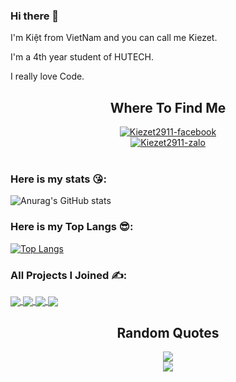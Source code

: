### Hi there 👋

<!--
**Kiezet2911/Kiezet2911** is a ✨ _special_ ✨ repository because its `README.md` (this file) appears on your GitHub profile.

Here are some ideas to get you started:

- 🔭 I’m currently working on ...
- 🌱 I’m currently learning ...
- 👯 I’m looking to collaborate on ...
- 🤔 I’m looking for help with ...
- 💬 Ask me about ...
- 📫 How to reach me: ...
- 😄 Pronouns: ...
- ⚡ Fun fact: ...
-->
<p>I'm Kiệt from VietNam and you can call me Kiezet.</p>
<p>I'm a 4th year student of HUTECH.</p>
<p>I really love Code.</p>

<h2 align="center">Where To Find Me</h2>
<div align="center">
  <a href="https://www.facebook.com/profile.php?id=100079499691861" target="blank">
    <img src="https://img.icons8.com/bubbles/100/000000/facebook-new.png" alt="Kiezet2911-facebook" />
  </a>
</div>
<div align="center">
  <a href="https://chat.zalo.me/?g=zkzkcx021" target="blank">
    <img src="https://img.icons8.com/cute-clipart/2x/zalo.png" alt="Kiezet2911-zalo" />
  </a>
</div>
<br />

### Here is my stats 😘:
![Anurag's GitHub stats](https://github-readme-stats.vercel.app/api?username=Kiezet2911&show_icons=true&theme=dracula)

### Here is my Top Langs 😎:
[![Top Langs](https://github-readme-stats.vercel.app/api/top-langs/?username=Kiezet2911&layout=compact)](https://github.com/anuraghazra/github-readme-stats)

### All Projects I Joined ✍️:

<a href="https://github.com/Kiezet2911/BookingAPI">
  <img align="center" src="https://github-readme-stats.vercel.app/api/pin/?username=Kiezet2911&repo=BookingAPI" />
</a>
<a href="https://github.com/Kiezet2911/Laravel-Heroku">
  <img align="center" src="https://github-readme-stats.vercel.app/api/pin/?username=Kiezet2911&repo=Laravel-Heroku" />
</a>

<a href="https://github.com/Kiezet2911/angular">
  <img align="center" src="https://github-readme-stats.vercel.app/api/pin/?username=Kiezet2911&repo=angular" />
</a>
<a href="https://github.com/Kiezet2911/HutechChat">
  <img align="center" src="https://github-readme-stats.vercel.app/api/pin/?username=TonyHuynhChau&repo=HutechChat" />
</a>
<br/>
<h2 align="center">Random Quotes</h2>
<div align="center"> 
  <img src="https://github-readme-quotes.herokuapp.com/quote?theme=dark&animation=grow_out_in&layout=churchill&font=Redressed"/>
</div>
<div align="center">
  <img src="https://www.reddit.com/r/animegifs/comments/4d8mmb/hype_head_nods_boku_no_hero_academia/"/>
</div>
